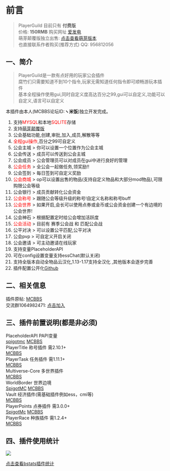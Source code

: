 # 前言
> PlayerGuild 目前只有 **付费版**  
> 价格: **150RMB**  购买网址 [爱发电](https://afdian.net/item?plan_id=0d1d56ae6b8111ecbbac52540025c377)   
> 萌芽颠覆版独立出售: [点击查看萌芽版本](PlayerGuild/zh_CN/GermEngine)  
> 也直接联系作者购买(推荐方式) QQ: 956812056

## 一、简介

> PlayerGuild是一款有点好用的玩家公会插件  
腐竹们只需要知道不到10个指令,玩家无需知道任何指令即可顺畅游玩本插件  
基本全程操作使用gui,同时自定义度高达百分之99,gui可以自定义,功能可以自定义,语言可以自定义

本插件由本人(MCBBS论坛ID:**ヽ米饭**)独立开发完成。

1. 支持<font color=red>MYSQL</font>和本地<font color=red>SQLITE</font>存储
2. 支持[萌芽颠覆版](https://www.mcbbs.net/thread-1063561-1-1.html)
3. 公会基础功能,创建,审批,加入,成员,解散等等
4. <font color=red>全程gui操作</font>,百分之99可自定义
5. 公会主城 > 你可以设置一个位置作为公会主城
6. 公会传送 > 成员可以传送到公会主城
7. 公会成员 > 公会管理员可以对成员在gui中进行良好的管理
8. <font color=red>公会任务</font> > 全公会一起做任务,领奖励!!
9. 公会签到 > 每日签到可自定义奖励
10. <font color=red>公会商城</font> > op可以设置出售的物品(支持自定义物品和大部分mod物品),可限购限公会等级
11. 公会银行 > 成员贡献转化公会资金
12. <font color=red>公会称号</font> > 跟随公会等级升级的称号!自定义名称和称号buff
13. <font color=red>公会世界</font> > 如果开启,会长可以使用点券或金币或公会资金创建一个有边境的公会世界!
14. 公会神石 > 根据配置定时给公会增加活跃度
15. <font color=red>公会活动</font> > 目前有 赛季公会战 和 匹配公会战
16. 公平对决 > 可以设置公平匹配,公平对决
17. 公会pvp > 可自定义开启关闭
18. 公会邀请 > 可主动邀请在线玩家
19. 支持变量PlaceholderAPI
20. 可在config设置变量支持essChat(默认关闭)
21. 支持全版本自动全物品云汉化,1.13-1.17支持全汉化 ,其他版本会逐步完善
22. 插件配置公开化[Github](https://github.com/handy-git/PlayerGuild)

## 二、相关信息
插件原帖: [MCBBS](https://www.mcbbs.net/thread-1297813-1-1.html)  
交流群1064982471: [点击加入](https://jq.qq.com/?_wv=1027&k=5sxTf8u)  

## 三、插件前置说明(都是非必须)
PlaceholderAPI PAPI变量  
[spigotmc](https://www.spigotmc.org/resources/placeholderapi.6245/)
[MCBBS](https://www.mcbbs.net/thread-1216863-1-1.html)  
PlayerTitle 称号插件  需2.10.1+  
[MCBBS](https://www.mcbbs.net/thread-1004671-1-1.html)  
PlayerTask 任务插件  需1.11.1+  
[MCBBS](https://www.mcbbs.net/thread-1084534-1-1.html)  
Multiverse-Core 多世界插件    
[MCBBS](https://www.mcbbs.net/thread-1016455-1-1.html)  
WorldBorder 世界边境  
[SpigotMC](https://www.spigotmc.org/resources/worldborder.60905/)
[MCBBS](https://www.mcbbs.net/thread-608265-1-1.html)  
Vault 经济插件(需基础插件例如ess，cmi等)  
[MCBBS](https://www.mcbbs.net/thread-1229697-1-1.html)    
PlayerPoints 点券插件 需3.0.0+    
[SpigotMc](https://www.spigotmc.org/resources/playerpoints.80745/)
[MCBBS](https://www.mcbbs.net/thread-1296992-1-1.html)  
PlayerRace 种族插件  需1.2.4+    
[MCBBS](https://www.mcbbs.net/thread-1149860-1-1.html)

## 四、插件使用统计

![](https://bstats.org/signatures/bukkit/PlayerGuild.svg)

[点击查看bstats插件统计](https://bstats.org/plugin/bukkit/PlayerGuild/12551)